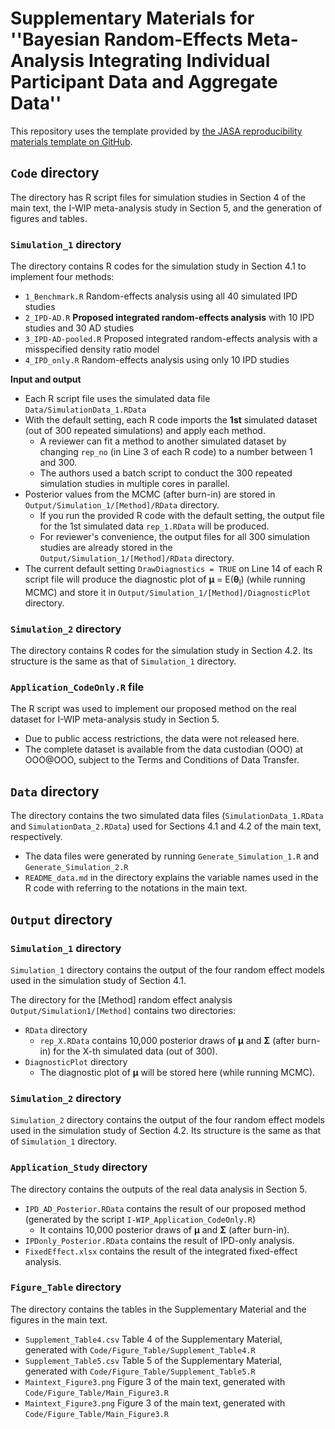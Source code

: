 # **Supplementary Materials for ''Bayesian Random-Effects Meta-Analysis Integrating Individual Participant Data and Aggregate Data''**

This repository uses the template provided by [the JASA reproducibility materials template on GitHub](https://github.com/jasa-acs/repro-template).

## `Code` directory

The directory has R script files for simulation studies in Section 4 of the main text, the I-WIP meta-analysis study in Section 5, and the generation of figures and tables. 

### `Simulation_1` directory

The directory contains R codes for the simulation study in Section 4.1 to implement four methods: 
  - `1_Benchmark.R` Random-effects analysis using all 40 simulated IPD studies
  - `2_IPD-AD.R` **Proposed integrated random-effects analysis** with 10 IPD studies and 30 AD studies
  - `3_IPD-AD-pooled.R` Proposed integrated random-effects analysis with a misspecified density ratio model
  - `4_IPD_only.R` Random-effects analysis using only 10 IPD studies

**Input and output**
  - Each R script file uses the simulated data file `Data/SimulationData_1.RData`
  - With the default setting, each R code imports the **1st** simulated dataset (out of 300 repeated simulations) and apply each method. 
      - A reviewer can fit a method to another simulated dataset by changing `rep_no` (in Line 3 of each R code) to a number between 1 and 300.
      - The authors used a batch script to conduct the 300 repeated simulation studies in multiple cores in parallel.
  - Posterior values from the MCMC (after burn-in) are stored in `Output/Simulation_1/[Method]/RData` directory.
      - If you run the provided R code with the default setting, the output file for the 1st simulated data `rep_1.RData` will be produced.
      - For reviewer's convenience, the output files for all 300 simulation studies are already stored in the  `Output/Simulation_1/[Method]/RData` directory.
  - The current default setting `DrawDiagnostics = TRUE` on Line 14 of each R script file will produce the diagnostic plot of **μ** = E(**θ**<sub>l</sub>) (while running MCMC) and store it in `Output/Simulation_1/[Method]/DiagnosticPlot` directory.

### `Simulation_2` directory

The directory contains R codes for the simulation study in Section 4.2. Its structure is the same as that of `Simulation_1` directory.

### `Application_CodeOnly.R` file

The R script was used to implement our proposed method on the real dataset for I-WIP meta-analysis study in Section 5. 
  - Due to public access restrictions, the data were not released here.
  - The complete dataset is available from the data custodian (OOO) at OOO@OOO, subject to the Terms and Conditions of Data Transfer.

## `Data` directory

The directory contains the two simulated data files (`SimulationData_1.RData` and `SimulationData_2.RData`) used for Sections 4.1 and 4.2 of the main text, respectively.
  - The data files were generated by running `Generate_Simulation_1.R` and `Generate_Simulation_2.R`
  - `README_data.md` in the directory explains the variable names used in the R code with referring to the notations in the main text.  

## `Output` directory

### `Simulation_1` directory

`Simulation_1` directory contains the output of the four random effect models used in the simulation study of Section 4.1.

The directory for the [Method] random effect analysis  `Output/Simulation1/[Method]` contains two directories: 
  - `RData` directory
      - `rep_X.RData` contains 10,000 posterior draws of **μ** and **Σ** (after burn-in) for the X-th simulated data (out of 300). 
  - `DiagnosticPlot` directory
      -  The diagnostic plot of **μ** will be stored here (while running MCMC).

### `Simulation_2` directory

`Simulation_2` directory contains the output of the four random effect models used in the simulation study of Section 4.2. Its structure is the same as that of `Simulation_1` directory.

### `Application_Study` directory
  
The directory contains the outputs of the real data analysis in Section 5.
  - `IPD_AD_Posterior.RData` contains the result of our proposed method (generated by the script `I-WIP_Application_CodeOnly.R`)
      - It contains 10,000 posterior draws of **μ** and **Σ** (after burn-in).  
  - `IPDonly_Posterior.RData` contains the result of IPD-only analysis.
  - `FixedEffect.xlsx` contains the result of the integrated fixed-effect analysis. 

### `Figure_Table` directory

The directory contains the tables in the Supplementary Material and the figures in the main text. 
  - `Supplement_Table4.csv` Table 4 of the Supplementary Material, generated with `Code/Figure_Table/Supplement_Table4.R`
  - `Supplement_Table5.csv` Table 5 of the Supplementary Material, generated with `Code/Figure_Table/Supplement_Table5.R`
  - `Maintext_Figure3.png` Figure 3 of the main text, generated with `Code/Figure_Table/Main_Figure3.R`
  - `Maintext_Figure3.png` Figure 3 of the main text, generated with `Code/Figure_Table/Main_Figure3.R`

